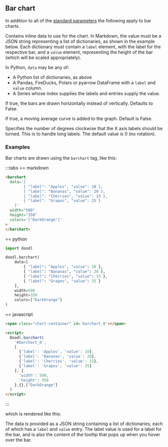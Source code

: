 ## Bar chart

In addition to all of the [standard parameters](/charts/#standard-parameters)
the following apply to bar charts.

<Parameters>
    <Parameter
        name="data"
        type="List[dict], DataFrame, Series"
    >
<div>

Contains inline data to use for the chart. In Markdown,
the value must be a JSON string representing a list of
dictionaries, as shown in the example below.  Each
dictionary must contain a `label` element, with the
label for the respective bar, and a `value` element,
representing the height of the bar (which will be
scaled appropriately).

In Python, `data` may be any of:

- A Python list of dictionaries, as above
- A Pandas, FireDucks, Polars or pyarrow DataFrame with
    a `label` and `value` column.
- A Series whose index supplies the labels and entries supply the value.

</div>
  </Parameter>
  <Parameter name="horizontal" type="Boolean">

If true, the bars are drawn horizontally instead of vertically.
Defaults to False.

  </Parameter>
  <Parameter name="moving_average" type="Boolean">

If true, a moving average curve is added to the graph. Default is False.

  </Parameter>
  <Parameter name="x_label_angle" type="Number (degrees)">

Specifies the number of degrees clockwise that the X axis
labels should be turned. This is to handle long labels.
The default value is 0 (no rotation).

  </Parameter>
</Parameters>

### Examples

Bar charts are drawn using the `barchart` tag, like this:

:::tabs
== markdown
```html
<barchart
  data='[
        { "label": "Apples", "value": 10 },
        { "label": "Bananas", "value": 20 },
        { "label": "Cherries", "value": 15 },
        { "label": "Grapes", "value": 25 }
    ]'
  width="500"
  height="350"
  colors='["DarkOrange"]'
>
</barchart>
```
== python
```python
import doodl

doodl.barchart(
    data=[
        { "label": "Apples", "value": 10 },
        { "label": "Bananas", "value": 20 },
        { "label": "Cherries", "value": 15 },
        { "label": "Grapes", "value": 25 }
    ],
    width=500
    height=350
    colors=["DarkOrange"]
)
```
== javascript
```html
<span class="chart-container" id='barchart_0'></span>

<script>
  Doodl.barchart(
    '#barchart_0',
    [
      {'label': 'Apples', 'value': 10},
      {'label': 'Bananas', 'value': 20},
      {'label': 'Cherries', 'value': 15},
      {'label': 'Grapes', 'value': 25}
    ], {
      'width': 500,
      'height': 350
    },{},["DarkOrange"]
  )
</script>
```
:::

which is rendered like this:

<span class="chart-container" id='barchart_0'></span>

The data is provided as a JSON string containing a list of
dictionaries, each of which has a `label` and `value` entry.
The label value is used for a label for the bar, and is also
the content of the tooltip that pops up when you hover over
the bar.

<script>
 setTimeout(() => {
  Promise.resolve().then(() => 
  Doodl.barchart(
    '#barchart_0',
    [
      {'label': 'Apples', 'value': 10},
      {'label': 'Bananas', 'value': 20},
      {'label': 'Cherries', 'value': 15},
      {'label': 'Grapes', 'value': 25}
    ], {
      'width': 500,
      'height': 350
    },{},["DarkOrange"]
  ));
}, 1000);
</script>
